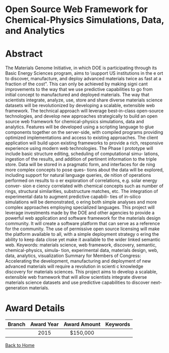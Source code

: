 
Open Source Web Framework for Chemical-Physics Simulations, Data, and Analytics
===============================================================================

# Abstract


The Materials Genome Initiative, in which DOE is participating through its Basic Energy
Sciences program, aims to \support US institutions in the e ort to discover, manufacture, and
deploy advanced materials twice as fast at a fraction of the cost". This can only be achieved by
making signi cant improvements to the way that we use predictive capabilities to go from initial
concept to manufactured and deployed materials. The way that scientists integrate, analyze, use,
store and share diverse materials science datasets will be revolutionized by developing a scalable,
extensible web framework.
The technical approach will leverage best-in-class open-source technologies, and develop new
approaches strategically to build an open source web framework for chemical-physics simulations,
data and analytics. Features will be developed using a scripting language to glue components
together on the server-side, with compiled programs providing optimized implementations and
access to existing approaches. The client application will build upon existing frameworks to provide
a rich, responsive experience using modern web technologies.
The Phase I prototype will include basic structure editing, scheduling of computational simu-
lations, ingestion of the results, and addition of pertinent information to the triple store. Data will
be stored in a pragmatic form, and interfaces for de ning more complex concepts to pose ques-
tions about the data will be explored, including support for natural language queries, de nition
of operations performed on results to o er exploration of correlations, e.g. solar energy conver-
sion e ciency correlated with chemical concepts such as number of rings, structural similarities,
substructure matches, etc. The integration of experimental data to augment predictive capabili-
ties of in-silico simulations will be demonstrated, o ering both simple analyses and more complex
approaches employing specialized languages.
This project will leverage investments made by the DOE and other agencies to provide a powerful
web application and software framework for the materials design community. It will create a
software platform that can serve as a reference for the community. The use of permissive open
source licensing will make the platform available to all, with a simple deployment strategy o ering
the ability to keep data close yet make it available to the wider linked semantic web.
Keywords: materials science, web framework, discovery, semantic, chemical-physics, simula-
tion, experimental data, materials design, web, data, analytics, visualization
Summary for Members of Congress: Accelerating the development, manufacturing and
deployment of new advanced materials will require a revolution in scienti c knowledge discovery
for materials sciences. This project aims to develop a scalable, extensible web framework that
will allow scientists integrate diverse materials science datasets and use predictive capabilities to
discover next-generation materials.  

# Award Details

|Branch|Award Year|Award Amount|Keywords|
| :---: | :---: | :---: | :---: |
||2015|$150,000||
  
  


[Back to Home](https://github.com/chrischow/dod_sbir_awards#706)